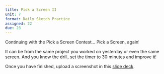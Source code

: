 ```yaml
---
title: Pick a Screen II
unit: 7
format: Daily Sketch Practice
assigned: 22
due: 23
---
```

Continuing with the Pick a Screen Contest… Pick a Screen, again!  

It can be from the same project you worked on yesterday or even the same screen. And you know the drill, set the timer to 30 minutes and improve it!


Once you have finished, upload a screenshot in this [slide deck](<https://drive.google.com/drive/folders/1Y2iqFaE7qojzthPT3v42LMgIzeX_rwPQ>).
